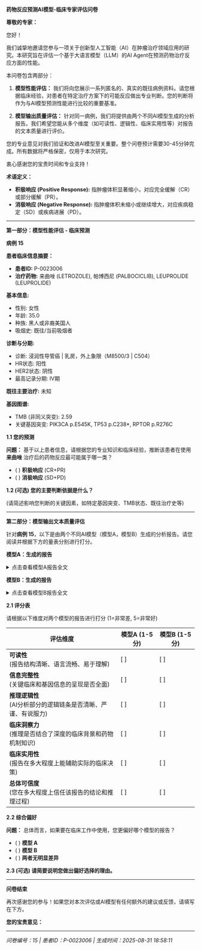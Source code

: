 **药物反应预测AI模型-临床专家评估问卷**

**尊敬的专家：**

您好！

我们诚挚地邀请您参与一项关于创新型人工智能（AI）在肿瘤治疗领域应用的研究。本研究旨在评估一个基于大语言模型（LLM）的AI Agent在预测药物治疗反应方面的性能。

本问卷包含两部分：

1. **模型性能评估：** 我们将向您展示一系列匿名的、真实的既往病例资料。请您根据临床经验，对患者在特定治疗方案下的可能反应做出专业判断。您的判断将作为与AI模型预测性能进行比较的重要基准。

2. **模型输出质量评估：** 针对同一病例，我们将提供由两个不同AI模型生成的分析报告。我们希望您能从多个维度（如可读性、逻辑性、临床实用性等）对报告的文本质量进行评价。

您的专业意见对我们验证和改进AI模型至关重要。整个问卷预计需要30-45分钟完成。所有数据将严格保密，仅用于本次研究。

衷心感谢您的宝贵时间和专业支持！

**术语定义：**

- **积极响应 (Positive Response):** 指肿瘤体积显著缩小，对应完全缓解（CR）或部分缓解（PR）。
- **消极响应 (Negative Response):** 指肿瘤体积未缩小或继续增大，对应疾病稳定（SD）或疾病进展（PD）。

---

**第一部分：模型性能评估 - 临床预测**

**病例 15**

**患者临床信息摘要：**

- **患者ID:** P-0023006
- **治疗药物:** 来曲唑 (LETROZOLE), 帕博西尼 (PALBOCICLIB), LEUPROLIDE (LEUPROLIDE)

**基本信息:**
- 性别: 女性
- 年龄: 35.0
- 种族: 黑人或非裔美国人
- 吸烟史: 既往/当前吸烟者

**诊断与分期:**
- 诊断: 浸润性导管癌 | 乳房，外上象限（M8500/3 | C504）
- HR状态: 阳性
- HER2状态: 阴性
- 最高记录分期: IV期

**既往主要治疗:**
未知

**基因图谱:**
- TMB (非同义突变): 2.59
- 关键基因突变: PIK3CA p.E545K, TP53 p.C238*, RPTOR p.R276C

**1.1 您的预测**

**问题：** 基于以上患者信息，请根据您的专业知识和临床经验，推断该患者在使用 **来曲唑** 治疗后的药物反应最可能属于哪一类？

- ( ) **积极响应** (CR+PR)
- ( ) **消极响应** (SD+PD)

**1.2 (可选) 您的主要判断依据是什么？**

(请简述影响您判断的关键因素，如特定基因突变、TMB状态、既往治疗史等)

---

**第二部分：模型输出文本质量评估**

针对**病例 15**，以下是由两个不同AI模型（模型A，模型B）生成的分析报告。请您阅读并根据下方的量表分别进行打分。

**模型A：生成的报告**

<details>
<summary>点击查看模型A报告全文</summary>

**精准肿瘤学报告**  

**1. 患者与治疗信息**  
- **患者ID:** P-0023006  
- **治疗药物:** 来曲唑 (LETROZOLE)、哌柏西利 (PALBOCICLIB)、亮丙瑞林 (LEUPROLIDE)  

**2. 药物信息**  
- **来曲唑 (LETROZOLE)**: 非甾体型II类芳香化酶抑制剂。  
- **哌柏西利 (PALBOCICLIB)**: 细胞周期蛋白依赖性激酶4/6（CDK4/6）抑制剂（IC50: 9-15 nmol/L）。  
- **亮丙瑞林 (LEUPROLIDE)**: 合成GnRH类似物，调节HPG轴。  

**3. 临床与诊断信息**  
- **性别**: 女性  
- **年龄**: 35.0岁  
- **种族**: 黑人或非裔美国人  
- **族裔**: 非西班牙裔；非拉丁裔  
- **吸烟史**: 既往/当前吸烟者  
- **分期**: IV期  
- **PD-L1状态**: 阴性  
- **实验室结果**: CEA 1.3 ng/ml，CA 15-3 27 U/ml  
- **既往用药状态**: 无  
- **HR状态**: 阳性  
- **HER2状态**: 阴性  
- **诊断**: 浸润性导管癌（乳腺，外上象限），肝转移。  

**4. 样本与基因图谱**  
- **样本**: P-0023006-T01-IM6（转移性肝组织）  
- **癌症类型**: 乳腺浸润性癌，非特指型（NOS）  
- **MSI状态**: 不确定（评分: 4.4）  
- **TMB**: 2.59  
- **突变**: PIK3CA p.E545K、TP53 p.C238*、RPTOR p.R276C  
- **结构变异**: 未检出。  

**5. AI生成分析**  
**预测治疗反应评分**: 0.430 / 1.0  
（分数越接近1，表示治疗积极响应的可能性越高。）  

**推理依据**  
1. **TP53 p.C238***: 截短突变提示DNA修复功能受损，可能降低来曲唑疗效，但不会直接影响哌柏西利等CDK4/6抑制剂。  
2. **PIK3CA p.E545K**: 激活PI3K/AKT通路，间接影响肿瘤行为；虽无直接证据表明导致来曲唑耐药，但需密切监测。  
3. **IV期与HR阳性状态**: 支持以内分泌治疗（来曲唑/亮丙瑞林）作为主要干预手段，但晚期疾病可能需要联合治疗。  
4. **MSI不确定**: 对当前治疗策略无显著影响（未考虑免疫治疗）。  
5. **吸烟史**: 与当前处方药物无直接药效学关联。  

**建议**: 启动**亮丙瑞林 (LEUPROLIDE) + 来曲唑 (LETROZOLE)**；由于HER2阴性且无PD-1/PD-L1治疗史，**哌柏西利 (PALBOCICLIB)**需谨慎评估。  

**注**: 该分数反映了AI模型基于现有遗传和临床数据的评估。建议进行临床验证。

</details>

**模型B：生成的报告**

<details>
<summary>点击查看模型B报告全文</summary>

**精准肿瘤学报告**  

---  

**1. 患者与治疗信息**  

- **患者ID:** P-0023006  
- **治疗药物:** 来曲唑 (LETROZOLE), 帕博西尼 (PALBOCICLIB), 亮丙瑞林 (LEUPROLIDE)  

---  

**2. 药物信息**  

**来曲唑 (LETROZOLE)**  
- **描述:** 来曲唑（CGS 20267）是一种口服非甾体类II型芳香化酶抑制剂，首次文献报道于1990年。  
- **作用机制:** 来曲唑是一种非甾体类II型芳香化酶抑制剂。  

**帕博西尼 (PALBOCICLIB)**  
- **描述:** 帕博西尼是一种哌嗪吡啶并嘧啶类化合物，作用于细胞周期机制。  
- **作用机制:** 帕博西尼是一种细胞周期蛋白依赖性激酶4/6（CDK4/6）抑制剂，通过结合ATP口袋发挥作用，IC50范围为9-15 nmol/L。  

**亮丙瑞林 (LEUPROLIDE)**  
- **描述:** 亮丙瑞林是一种合成的9肽类似物，结构与促性腺激素释放激素（GnRH）相似。  
- **作用机制:** 促性腺激素释放激素（GnRH）是一种天然存在的十肽，可调节下丘脑-垂体-性腺（HPG）轴。  

---  

**3. 临床与诊断信息**  

- **性别:** 女性  
- **年龄:** 35.0  
- **种族:** 黑人或非裔美国人  
- **族裔:** 非西班牙裔；非拉丁裔  
- **吸烟史:** 既往/当前吸烟者  
- **分期（最高记录）:** IV期  
- **既往用药状态:** 无  
- **HR状态:** 阳性  
- **HER2状态:** 阴性  
- **诊断:** 浸润性导管癌 | 乳房，外上象限（M8500/3 | C504）  
- **临床组别:** 4  
- **病理组别:** 4  
- **衍生分期:** IV期  
- **摘要:** 远处转移/全身性疾病  

**PD-L1状态:** 阴性（治疗前4天）  
**实验室结果:**  
- CEA: 1.3 ng/ml（治疗后0天）  
- CA 15-3: 27 U/ml（治疗后0天）  

---  

**4. 样本与基因图谱**  

- **样本ID:** P-0023006-T01-IM6（治疗前4天）  
- **癌症类型:** 乳腺癌  
- **癌症详细类型:** 乳腺浸润性癌，非特指型（NOS）  
- **原发部位:** 乳腺  
- **转移部位:** 肝脏  
- **样本类型:** 转移灶  
- **MSI状态:** 不确定（评分：4.4）  
- **TMB（非同义突变）:** 2.59  
- **基因突变:** PIK3CA p.E545K, TP53 p.C238*, RPTOR p.R276C  
- **结构变异:** 未检测到结构变异  

---  

**5. AI生成分析**  

**预测治疗反应评分:** 0.516 / 1.0  
（分数越接近1，表示积极响应的可能性越高。）  

**推理依据**  

- **HR阳性与内分泌敏感性:** 患者的HR阳性状态支持将来曲唑作为一线治疗，但PIK3CA p.E545K突变可能导致部分耐药性，将疗效降低至0.7。  
- **CDK4/6抑制与PIK3CA相互作用:** 由于PIK3CA驱动的PI3K/AKT/mTOR通路激活可绕过CDK4/6抑制，帕博西尼的疗效部分减弱。  
- **亮丙瑞林与GnRH受体状态:** 亮丙瑞林对未接受过卵巢消融的绝经前女性（年龄35岁）作用有限。  
- **肿瘤突变负荷与微环境:** 低TMB（2.59）和不确定的MSI状态提示免疫治疗反应较差，但不直接影响内分泌/CDK4/6抑制剂。TP53 p.C238*突变可能损害DNA修复，但其对这些药物的影响尚不明确。  
- **临床分期与转移部位:** IV期疾病伴肝转移表明全身性进展，尽管采用标准HR阳性治疗，仍进一步限制了反应。  

**注:** 该评分反映了HR阳性状态与耐药突变（PIK3CA、TP53）之间的平衡。建议进行临床验证。  

---

</details>

**2.1 评分表**

请根据以下维度对两个模型的报告进行打分 (1=非常差, 5=非常好)

| **评估维度** | **模型A (1-5分)** | **模型B (1-5分)** |
|-------------|------------------|------------------|
| **可读性**<br>(报告结构清晰、语言流畅、易于理解) | [ ] | [ ] |
| **信息完整性**<br>(关键临床和基因信息的呈现是否全面) | [ ] | [ ] |
| **推理逻辑性**<br>(AI分析部分的逻辑链条是否清晰、严谨、有说服力) | [ ] | [ ] |
| **临床洞察力**<br>(推理是否结合了深度的临床背景和药物机制知识) | [ ] | [ ] |
| **临床实用性**<br>(报告在多大程度上能辅助实际的临床决策) | [ ] | [ ] |
| **总体可信度**<br>(您在多大程度上信任该报告的结论和推理过程) | [ ] | [ ] |

**2.2 综合偏好**

**问题：** 总体而言，如果要在临床工作中使用，您更偏好哪个模型的报告？

- ( ) **模型 A**
- ( ) **模型 B**
- ( ) **两者无明显差异**

**2.3 (可选) 请简要说明您做出偏好选择的理由。**

---

**问卷结束**

再次感谢您的参与！如果您对本次评估或AI模型有任何额外的建议或反馈，请填写在下方。

**您的宝贵意见：**

---

*问卷编号：15 | 患者ID：P-0023006 | 生成时间：2025-08-31 18:58:11*
